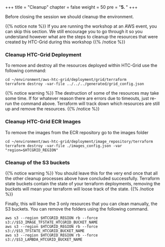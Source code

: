 +++
title = "Cleanup"
chapter = false
weight = 50
pre = "<b>5. </b>"
+++

Before closing the session we should cleanup the environment. 

{{% notice note %}}
If you are running the workshop at an AWS event, you can skip this section. We still encourage you to go through it so you understand however what are the steps to cleanup the resources that were created by HTC-Grid during this workshop
{{% /notice %}}


### Cleanup HTC-Grid Deployment

To remove and destroy all the resources deployed within HTC-Grid use the following command:

```
cd ~/environment/aws-htc-grid/deployment/grid/terraform
terraform destroy -var-file ../../../generated/grid_config.json
```

{{% notice warning %}}
The destruction of some of the resources may take some time. If for whatever reason there are errors due to timeouts, just re-run the command above. Terraform will track down which resources are still up and remove the resources.
{{% /notice %}}


### Cleanup HTC-Grid ECR Images

To remove the images from the ECR repository go to the images folder

```
cd ~/environment/aws-htc-grid/deployment/image_repository/terraform
terraform destroy -var-file ./images_config.json -var "region=$HTCGRID_REGION"
```

### Cleanup of the S3 buckets

{{% notice warning %}}
You should leave this for the very end once that all the other cleanup processes above have concluded successfully. Terraform state buckets contain the state of your terraform deployments, removing the buckets will mean your terraform will loose track of the state.
{{% /notice %}}


Finally, this will leave the 3 only resources that you can clean manually, the S3 buckets. You can remove the folders using the following command.

```
aws s3 --region $HTCGRID_REGION rb --force s3://$S3_IMAGE_TFSTATE_HTCGRID_BUCKET_NAME
aws s3 --region $HTCGRID_REGION rb --force s3://$S3_TFSTATE_HTCGRID_BUCKET_NAME
aws s3 --region $HTCGRID_REGION rb --force s3://$S3_LAMBDA_HTCGRID_BUCKET_NAME
```


